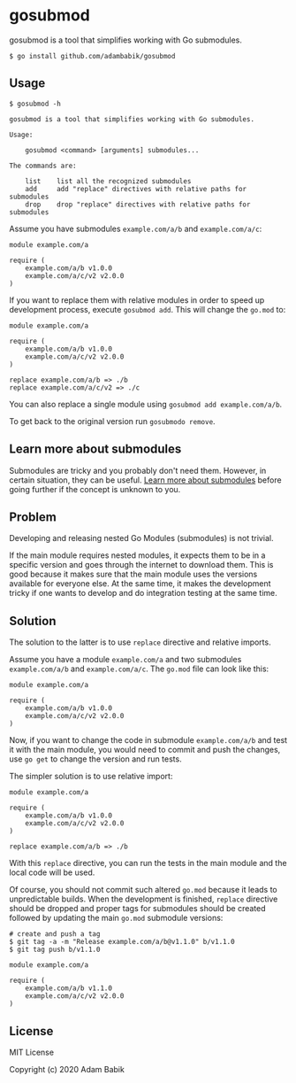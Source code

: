 gosubmod
========

gosubmod is a tool that simplifies working with Go submodules.

```shell script
$ go install github.com/adambabik/gosubmod
```

## Usage

```shell script
$ gosubmod -h

gosubmod is a tool that simplifies working with Go submodules.

Usage:

	gosubmod <command> [arguments] submodules...

The commands are:

	list    list all the recognized submodules
	add     add "replace" directives with relative paths for submodules
	drop    drop "replace" directives with relative paths for submodules
```

Assume you have submodules `example.com/a/b` and `example.com/a/c`:

```
module example.com/a

require (
	example.com/a/b v1.0.0
	example.com/a/c/v2 v2.0.0
)
```

If you want to replace them with relative modules in order to speed up development process, execute `gosubmod add`. This will change the `go.mod` to:

```
module example.com/a

require (
	example.com/a/b v1.0.0
	example.com/a/c/v2 v2.0.0
)

replace example.com/a/b => ./b
replace example.com/a/c/v2 => ./c
```

You can also replace a single module using `gosubmod add example.com/a/b`.

To get back to the original version run `gosubmodo remove`.

## Learn more about submodules

Submodules are tricky and you probably don't need them. However, in certain situation, they can be useful. [Learn more about submodules](https://github.com/go-modules-by-example/index/blob/master/009_submodules/README.md) before going further if the concept is unknown to you.

## Problem

Developing and releasing nested Go Modules (submodules) is not trivial.

If the main module requires nested modules, it expects them to be in a specific version and goes through the internet to download them. This is good because it makes sure that the main module uses the versions available for everyone else. At the same time, it makes the development tricky if one wants to develop and do integration testing at the same time.

## Solution

The solution to the latter is to use `replace` directive and relative imports.

Assume you have a module `example.com/a` and two submodules `example.com/a/b` and `example.com/a/c`. The `go.mod` file can look like this:

```
module example.com/a

require (
	example.com/a/b v1.0.0
	example.com/a/c/v2 v2.0.0
)
```

Now, if you want to change the code in submodule `example.com/a/b` and test it with the main module, you would need to commit and push the changes, use `go get` to change the version and run tests.

The simpler solution is to use relative import:

```
module example.com/a

require (
	example.com/a/b v1.0.0
	example.com/a/c/v2 v2.0.0
)

replace example.com/a/b => ./b
```

With this `replace` directive, you can run the tests in the main module and the local code will be used.

Of course, you should not commit such altered `go.mod` because it leads to unpredictable builds. When the development is finished, `replace` directive should be dropped and proper tags for submodules should be created followed by updating the main `go.mod` submodule versions:

```
# create and push a tag
$ git tag -a -m "Release example.com/a/b@v1.1.0" b/v1.1.0
$ git tag push b/v1.1.0
```

```
module example.com/a

require (
	example.com/a/b v1.1.0
	example.com/a/c/v2 v2.0.0
)
```

## License

MIT License

Copyright (c) 2020 Adam Babik
